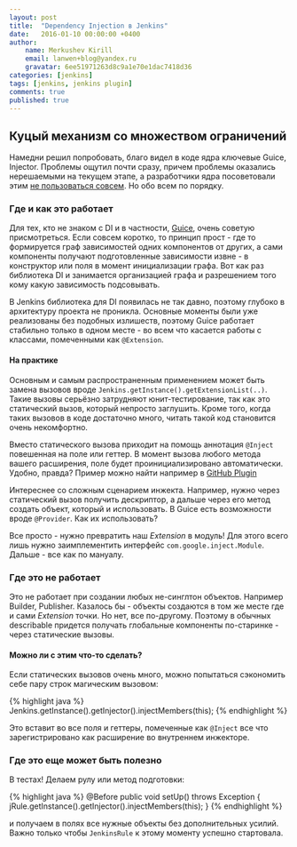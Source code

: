 ```yaml
---
layout: post
title:  "Dependency Injection в Jenkins"
date:   2016-01-10 00:00:00 +0400
author:
    name: Merkushev Kirill
    email: lanwen+blog@yandex.ru
    gravatar: 6ee51971263d8c9a1e70e1dac7418d36
categories: [jenkins]
tags: [jenkins, jenkins plugin]
comments: true
published: true
---
```


## Куцый механизм со множеством ограничений

Намедни решил попробовать, благо видел в коде ядра ключевые Guice, Injector. Проблемы ощутил почти сразу, причем 
проблемы оказались нерешаемыми на текущем этапе, а разработчики ядра посоветовали этим 
[не пользоваться совсем](https://groups.google.com/forum/#!topic/jenkinsci-dev/ZutbuAfl10s). Но обо всем по порядку.

### Где и как это работает

Для тех, кто не знаком с DI и в частности, [Guice](https://github.com/google/guice), очень советую присмотреться. 
Если совсем коротко, то принцип прост - где то формируется граф зависимостей одних компонентов от других, а сами компоненты 
получают подготовленные зависимости извне - в конструктор или поля в момент инициализации графа. 
Вот как раз библиотека DI и занимается организацией графа и разрешением того кому какую зависимость подсовывать.
 
В Jenkins библиотека для DI появилась не так давно, поэтому глубоко в архитектуру проекта не проникла. 
Основные моменты были уже реализованы без подобных излишеств, поэтому Guice работает стабильно только в одном месте - 
во всем что касается работы с классами, помеченными как `@Extension`. 

#### На практике

Основным и самым распространенным применением может быть замена вызовов вроде `Jenkins.getInstance().getExtensionList(..)`.
Такие вызовы серьёзно затрудняют юнит-тестирование, так как это статический вызов, который непросто заглушить. Кроме того, когда 
таких вызовов в коде достаточно много, читать такой код становится очень некомфортно.

Вместо статического вызова приходит на помощь аннотация `@Inject` повешенная на поле или геттер. 
В момент вызова любого метода вашего расширения, поле будет проинициализировано автоматически. Удобно, правда? 
Пример можно найти например в [GitHub Plugin](https://github.com/jenkinsci/github-plugin/blob/master/src/main/java/org/jenkinsci/plugins/github/config/GitHubPluginConfig.java#L71-L73)

Интереснее со сложным сценарием инжекта. Например, нужно через статический вызов получить 
дескриптор, а дальше через его метод создать объект, который и использовать. В Guice есть возможности вроде `@Provider`. Как их использовать?

Все просто - нужно превратить наш *Extension* в модуль! Для этого всего лишь нужно заимплементить интерфейс `com.google.inject.Module`.
Дальше - все как по мануалу.

### Где это не работает

Это не работает при создании любых не-синглтон объектов. Например Builder, Publisher. Казалось бы - объекты создаются в том же 
месте где и сами *Extension* точки. Но нет, все по-другому. Поэтому в обычных describable придется получать глобальные компоненты 
по-старинке - через статические вызовы.

#### Можно ли с этим что-то сделать? 

Если статических вызовов очень много, можно попытаться сэкономить себе пару строк магическим вызовом:  

{% highlight java %}
Jenkins.getInstance().getInjector().injectMembers(this);
{% endhighlight %}

Это вставит во все поля и геттеры, помеченные как `@Inject` все что зарегистрировано как расширение во внутреннем инжекторе. 

### Где это еще может быть полезно

В тестах! Делаем рулу или метод подготовки:

{% highlight java %}
@Before
public void setUp() throws Exception {
  jRule.getInstance().getInjector().injectMembers(this);
}
{% endhighlight %}

и получаем в полях все нужные объекты без дополнительных усилий. 
Важно только чтобы `JenkinsRule` к этому моменту успешно стартовала.